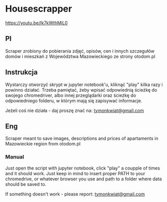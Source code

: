 # Housescrapper

https://youtu.be/Ik7kWthMiL0

## Pl

Scraper zrobiony do pobierania zdjęć, opisów, cen i innych szczegułów domów i mieszkań z Województwa Mazowieckiego ze strony otodom.pl 

## Instrukcja
Wystarczy otworzyć skrypt w jupyter notebook'u, kliknąć "play" kilka razy i powinno działać.
Trzeba pamiętać, żeby wpisać odpowiednią ścieżkę do swojego chromedriver, albo innej przeglądarki oraz ścieżkę do odpowiedniego folderu, w którym mają się zapisywać informacje.

Jeżeli coś nie działa - daj proszę znać na: tymonkwiat@gmail.com

## Eng
Scraper meant to save images, descriptions and prices of apartaments in Mazowieckie region from otodom.pl

### Manual
Just open the script with jupyter notebook, click "play" a coupple of times and it should work.
Just keep in mind to insert proper PATH to your chromedrive, or whatever browser you use and path to a folder where data should be saved to.

If something doesn't work - please report: tymonkwiat@gmail.com

